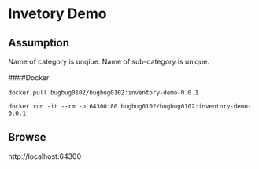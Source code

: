 # Invetory Demo


## Assumption

Name of category is unqiue.
Name of sub-category is unique.

####Docker　

`docker pull bugbug0102/bugbug0102:inventory-demo-0.0.1`

`docker run -it --rm -p 64300:80 bugbug0102/bugbug0102:inventory-demo-0.0.1`


## Browse

http://localhost:64300

